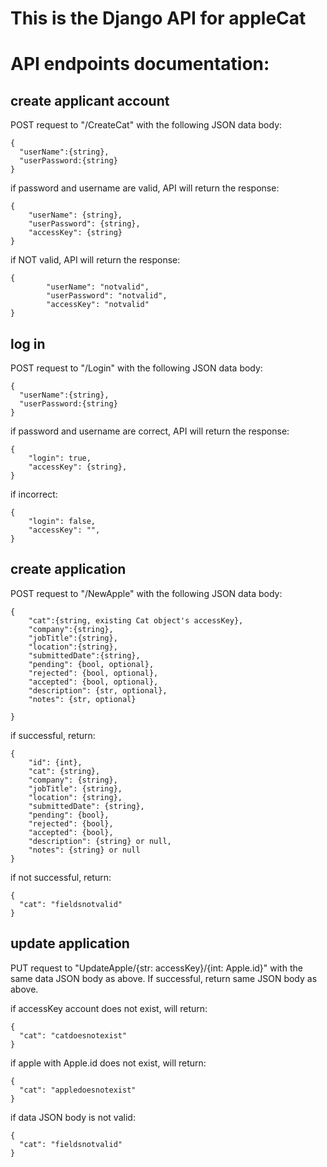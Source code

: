 # This is the Django API for appleCat

# API endpoints documentation:
## create applicant account
POST request to "/CreateCat" with the following JSON data body: 
```
{
  "userName":{string}, 
  "userPassword:{string}
}
```
if password and username are valid, API will return the response:
```
{
    "userName": {string},
    "userPassword": {string},
    "accessKey": {string}
}
```
if NOT valid, API will return the response:
```
{
        "userName": "notvalid",
        "userPassword": "notvalid",
        "accessKey": "notvalid"
}
```

## log in 
POST request to "/Login" with the following JSON data body:
```
{
  "userName":{string}, 
  "userPassword:{string}
}
```
if password and username are correct, API will return the response:
```
{
    "login": true,
    "accessKey": {string},
}
```
if incorrect:
```
{
    "login": false,
    "accessKey": "",
}
```

## create application
POST request to "/NewApple" with the following JSON data body: 
```
{
    "cat":{string, existing Cat object's accessKey},
    "company":{string},
    "jobTitle":{string},
    "location":{string},
    "submittedDate":{string},
    "pending": {bool, optional},
    "rejected": {bool, optional},
    "accepted": {bool, optional},
    "description": {str, optional},
    "notes": {str, optional}
    
}
```
if successful, return:

```
{
    "id": {int},
    "cat": {string},
    "company": {string},
    "jobTitle": {string},
    "location": {string},
    "submittedDate": {string},
    "pending": {bool},
    "rejected": {bool},
    "accepted": {bool},
    "description": {string} or null,
    "notes": {string} or null
}
```

if not successful, return: 
```
{
  "cat": "fieldsnotvalid"
}
```

## update application
PUT request to "UpdateApple/{str: accessKey}/{int: Apple.id}" with the same data JSON body as above. If successful, return same JSON body as above. 

if accessKey account does not exist, will return: 
```
{
  "cat": "catdoesnotexist"
}
```
if apple with Apple.id does not exist, will return:
```
{
  "cat": "appledoesnotexist"
}
```
if data JSON body is not valid: 
```
{
  "cat": "fieldsnotvalid"
}
```
